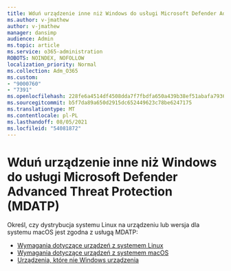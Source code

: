 ```yaml
---
title: Wduń urządzenie inne niż Windows do usługi Microsoft Defender Advanced Threat Protection (MDATP)
ms.author: v-jmathew
author: v-jmathew
manager: dansimp
audience: Admin
ms.topic: article
ms.service: o365-administration
ROBOTS: NOINDEX, NOFOLLOW
localization_priority: Normal
ms.collection: Adm_O365
ms.custom:
- "9000760"
- "7391"
ms.openlocfilehash: 228fe6a4514df4508dda7f7fbdfa650a439b38ef51abafa7936afa4ecfd54e04
ms.sourcegitcommit: b5f7da89a650d2915dc652449623c78be6247175
ms.translationtype: MT
ms.contentlocale: pl-PL
ms.lasthandoff: 08/05/2021
ms.locfileid: "54081872"
---
```

# <a name="onboard-a-non-windows-device-to-microsoft-defender-advanced-threat-protection-mdatp"></a>Wduń urządzenie inne niż Windows do usługi Microsoft Defender Advanced Threat Protection (MDATP)

Określ, czy dystrybucja systemu Linux na urządzeniu lub wersja dla systemu macOS jest zgodna z usługą MDATP:

- [Wymagania dotyczące urządzeń z systemem Linux](https://go.microsoft.com/fwlink/?linkid=2143462)
- [Wymagania dotyczące urządzeń z systemem macOS](https://go.microsoft.com/fwlink/?linkid=2143461)
- [Urządzenia, które nie Windows urządzenia](https://go.microsoft.com/fwlink/?linkid=2143628)
